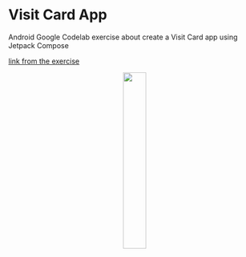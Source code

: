 # Visit Card App
Android Google Codelab exercise about create a Visit Card app using Jetpack Compose

[link from the exercise](https://developer.android.com/codelabs/basic-android-kotlin-compose-business-card?hl=pt-br&continue=https%3A%2F%2Fdeveloper.android.com%2Fcourses%2Fpathways%2Fandroid-basics-compose-unit-1-pathway-3%3Fhl%3Dpt-br%23codelab-https%3A%2F%2Fdeveloper.android.com%2Fcodelabs%2Fbasic-android-kotlin-compose-business-card#0)

<p align="center">
  <img src="https://developer.android.com/static/codelabs/basic-android-kotlin-compose-business-card/img/60ecde9fdd69536f_856.png?hl=pt-br" width="30%" height="30%"/>
</p>
